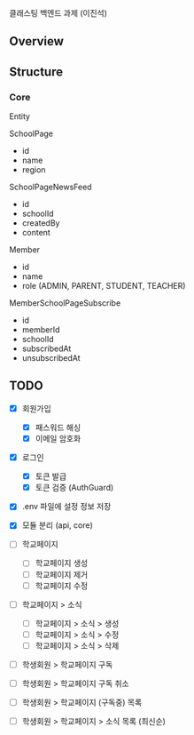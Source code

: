 클래스팅 백엔드 과제 (이진석)

## Overview

## Structure

### Core

Entity

SchoolPage

- id
- name
- region

SchoolPageNewsFeed

- id
- schoolId
- createdBy
- content

Member

- id
- name
- role (ADMIN, PARENT, STUDENT, TEACHER)

MemberSchoolPageSubscribe

- id
- memberId
- schoolId
- subscribedAt
- unsubscribedAt

## TODO

- [x] 회원가입
  - [x] 패스워드 해싱
  - [x] 이메일 암호화
- [x] 로그인
  - [x] 토큰 발급
  - [x] 토큰 검증 (AuthGuard)
- [x] .env 파일에 설정 정보 저장
- [x] 모듈 분리 (api, core)
- [ ] 학교페이지
  - [ ] 학교페이지 생성
  - [ ] 학교페이지 제거
  - [ ] 학교페이지 수정
- [ ] 학교페이지 > 소식

  - [ ] 학교페이지 > 소식 > 생성
  - [ ] 학교페이지 > 소식 > 수정
  - [ ] 학교페이지 > 소식 > 삭제

- [ ] 학생회원 > 학교페이지 구독
- [ ] 학생회원 > 학교페이지 구독 취소
- [ ] 학생회원 > 학교페이지 (구독중) 목록
- [ ] 학생회원 > 학교페이지 > 소식 목록 (최신순)
